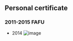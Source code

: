 ## Personal certificate

### 2011-2015 FAFU
* 2014
![image](https://github.com/linwh8/ModernWebPrograming/raw/master/My_image/recipe_index.png "华中赛")
